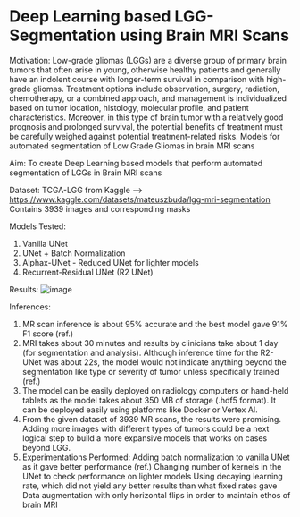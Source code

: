 # Deep Learning based LGG-Segmentation using Brain MRI Scans

Motivation: Low-grade gliomas (LGGs) are a diverse group of primary brain tumors that often arise in young, otherwise healthy patients and generally have an indolent course with longer-term survival in comparison with high-grade gliomas. Treatment options include observation, surgery, radiation, chemotherapy, or a combined approach, and management is individualized based on tumor location, histology, molecular profile, and patient characteristics. Moreover, in this type of brain tumor with a relatively good prognosis and prolonged survival, the potential benefits of treatment must be carefully weighed against potential treatment-related risks.
Models for automated segmentation of Low Grade Gliomas in brain MRI scans

Aim: To create Deep Learning based models that perform automated segmentation of LGGs in Brain MRI scans

Dataset: TCGA-LGG from Kaggle --> https://www.kaggle.com/datasets/mateuszbuda/lgg-mri-segmentation
Contains 3939 images and corresponding masks

Models Tested:
  1. Vanilla UNet
  2. UNet + Batch Normalization
  3. Alphax-UNet - Reduced UNet for lighter models
  4. Recurrent-Residual UNet (R2 UNet)
  
Results:
![image](https://user-images.githubusercontent.com/65041568/205439541-c8e66f70-e60f-4d0e-9815-5007b2e71689.png)

Inferences:
1. MR scan inference is about 95% accurate  and the best model gave 91% F1 score (ref.)
2. MRI takes about 30 minutes and results by clinicians take about 1 day (for segmentation and analysis). Although inference time for the R2-UNet was about 22s, the model would not indicate anything beyond the segmentation like type or severity of tumor unless specifically trained (ref.)
3. The model can be easily deployed on radiology computers or hand-held tablets as the model takes about 350 MB of storage (.hdf5 format). It can be deployed easily using platforms like Docker or Vertex AI.
4. From the given dataset of 3939 MR scans, the results were promising. Adding more images with different types of tumors could be a next logical step to build a more expansive models that works on cases beyond LGG.
5. Experimentations Performed:
  Adding batch normalization to vanilla UNet as it gave better performance (ref.)
  Changing number of kernels in the UNet to check performance on lighter models
  Using decaying learning rate, which did not yield any better results than what fixed rates gave
  Data augmentation with only horizontal flips in order to maintain ethos of brain MRI

